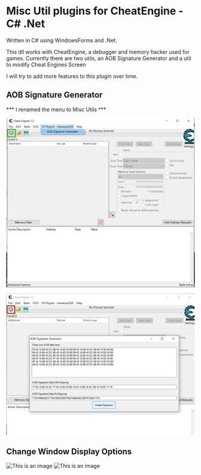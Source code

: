Misc Util plugins for CheatEngine - C# .Net
======================================================

Written in C# using WindowsForms and .Net.

This dll works with CheatEngine, a debugger and memory hacker used for games.
Currently there are two utils, an AOB Signature Generator and a util to modify Cheat Engines Screen


I will try to add more features to this plugin over time.

AOB Signature Generator
------------------------
*** I renamed the menu to Misc Utils ***


![This is an image](AOBSignatureGenerator/ss1.jpg)

![This is an image](AOBSignatureGenerator/ss2.jpg)


Change Window Display Options
------------------------
![This is an image](AOBSignatureGenerator/1rec.jpg)
![This is an image](AOBSignatureGenerator/2rec.jpg)
